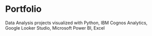 # Portfolio
Data Analysis projects visualized with Python, IBM Cognos Analytics, Google Looker Studio, Microsoft Power BI, Excel
